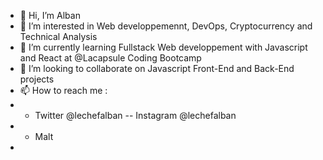 - 👋 Hi, I’m Alban
- 👀 I’m interested in Web developpemennt, DevOps, Cryptocurrency and Technical Analysis
- 🌱 I’m currently learning Fullstack Web developpement with Javascript and React at @Lacapsule Coding Bootcamp
- 💞️ I’m looking to collaborate on Javascript Front-End and Back-End projects
- 📫 How to reach me : 
- - Twitter @lechefalban
-- Instagram @lechefalban
- - Malt
- 

<!---
lechefalban/lechefalban is a ✨ special ✨ repository because its `README.md` (this file) appears on your GitHub profile.
You can click the Preview link to take a look at your changes.
--->
